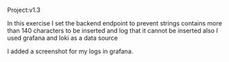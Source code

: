 Project:v1.3

In this exercise I set the backend endpoint to prevent strings contains more than 140 characters
to be inserted and log that it cannot be inserted also I used grafana and loki as a data source 

I added a screenshot for my logs in grafana.